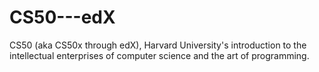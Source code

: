 # CS50---edX
CS50 (aka CS50x through edX), Harvard University's introduction to the intellectual enterprises of computer science and the art of programming.
